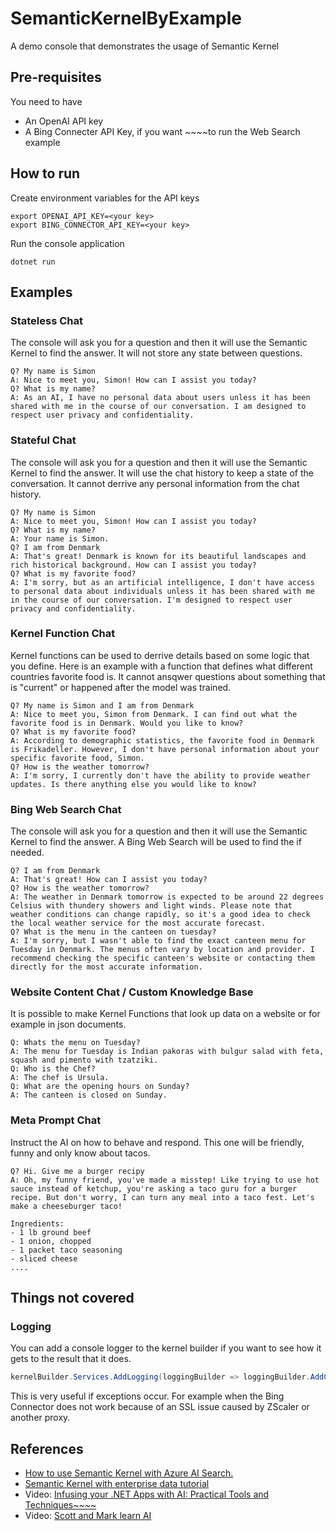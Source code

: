 # SemanticKernelByExample
A demo console that demonstrates the usage of Semantic Kernel

## Pre-requisites
You need to have

* An OpenAI API key
* A Bing Connecter API Key, if you want ~~~~to run the Web Search example

## How to run

Create environment variables for the API keys

```
export OPENAI_API_KEY=<your key>
export BING_CONNECTOR_API_KEY=<your key>
```

Run the console application

```
dotnet run
```


## Examples
### Stateless Chat
The console will ask you for a question and then it will use the Semantic Kernel to find the answer.
It will not store any state between questions.

```
Q? My name is Simon
A: Nice to meet you, Simon! How can I assist you today?
Q? What is my name?
A: As an AI, I have no personal data about users unless it has been shared with me in the course of our conversation. I am designed to respect user privacy and confidentiality.
```

### Stateful Chat
The console will ask you for a question and then it will use the Semantic Kernel to find the answer.
It will use the chat history to keep a state of the conversation. It cannot derrive any personal information from the chat history.

```
Q? My name is Simon
A: Nice to meet you, Simon! How can I assist you today?
Q? What is my name?
A: Your name is Simon.
Q? I am from Denmark
A: That's great! Denmark is known for its beautiful landscapes and rich historical background. How can I assist you today?
Q? What is my favorite food?
A: I'm sorry, but as an artificial intelligence, I don't have access to personal data about individuals unless it has been shared with me in the course of our conversation. I'm designed to respect user privacy and confidentiality.
```

### Kernel Function Chat
Kernel functions can be used to derrive details based on some logic that you define. Here is an example with a function that 
defines what different countries favorite food is. It cannot ansqwer questions about something that is "current" or happened after the model was trained.

```
Q? My name is Simon and I am from Denmark
A: Nice to meet you, Simon from Denmark. I can find out what the favorite food is in Denmark. Would you like to know?
Q? What is my favorite food?
A: According to demographic statistics, the favorite food in Denmark is Frikadeller. However, I don't have personal information about your specific favorite food, Simon.
Q? How is the weather tomorrow?
A: I'm sorry, I currently don't have the ability to provide weather updates. Is there anything else you would like to know?
```

### Bing Web Search Chat
The console will ask you for a question and then it will use the Semantic Kernel to find the answer. A Bing Web Search will be used to find the if needed.

```
Q? I am from Denmark      
A: That's great! How can I assist you today?
Q? How is the weather tomorrow?
A: The weather in Denmark tomorrow is expected to be around 22 degrees Celsius with thundery showers and light winds. Please note that weather conditions can change rapidly, so it's a good idea to check the local weather service for the most accurate forecast.
Q? What is the menu in the canteen on tuesday?
A: I'm sorry, but I wasn't able to find the exact canteen menu for Tuesday in Denmark. The menus often vary by location and provider. I recommend checking the specific canteen's website or contacting them directly for the most accurate information.
```

### Website Content Chat / Custom Knowledge Base
It is possible to make Kernel Functions that look up data on a website or for example in json documents.

```
Q: Whats the menu on Tuesday?
A: The menu for Tuesday is Indian pakoras with bulgur salad with feta, squash and pimento with tzatziki.
Q: Who is the Chef?
A: The chef is Ursula.
Q: What are the opening hours on Sunday?
A: The canteen is closed on Sunday.
```

### Meta Prompt Chat
Instruct the AI on how to behave and respond. This one will be friendly, funny and only know about tacos.

```
Q? Hi. Give me a burger recipy
A: Oh, my funny friend, you've made a misstep! Like trying to use hot sauce instead of ketchup, you're asking a taco guru for a burger recipe. But don't worry, I can turn any meal into a taco fest. Let's make a cheeseburger taco!

Ingredients:
- 1 lb ground beef 
- 1 onion, chopped
- 1 packet taco seasoning
- sliced cheese 
....
```


## Things not covered
### Logging
You can add a console logger to the kernel builder if you want to see how it gets to the result that it does.

```csharp
kernelBuilder.Services.AddLogging(loggingBuilder => loggingBuilder.AddConsole().SetMinimumLevel(LogLevel.Trace));
```

This is very useful if exceptions occur. For example when the Bing Connector does not work because of an SSL issue caused by ZScaler or another proxy.

## References
* [How to use Semantic Kernel with Azure AI Search.](https://devblogs.microsoft.com/semantic-kernel/azure-openai-on-your-data-with-semantic-kernel/)
* [Semantic Kernel with enterprise data tutorial](https://github.com/Azure-Samples/semantic-kernel-rag-chat)
* Video: [Infusing your .NET Apps with AI: Practical Tools and Techniques~~~~](https://www.youtube.com/watch?v=jrNfKeGSuCg)
* Video: [Scott and Mark learn AI](https://youtu.be/KKWPSkYN3vw?si=Or5HS5YoWYlkXTO0)